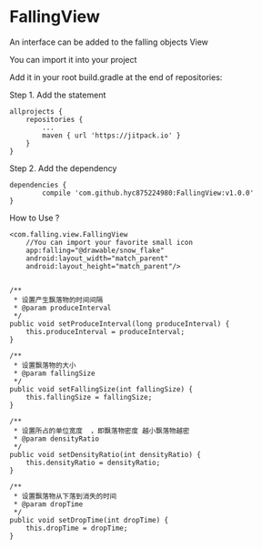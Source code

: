 # FallingView
An interface can be added to the falling objects View

You can import it into your project


Add it in your root build.gradle at the end of repositories:

Step 1. Add the statement


	allprojects {
		repositories {
			...
			maven { url 'https://jitpack.io' }
		}
	}


Step 2. Add the dependency

	dependencies {
	        compile 'com.github.hyc875224980:FallingView:v1.0.0'
	}


How to Use ?

    <com.falling.view.FallingView
        //You can import your favorite small icon
        app:falling="@drawable/snow_flake"
        android:layout_width="match_parent"
        android:layout_height="match_parent"/>


    /**
     * 设置产生飘落物的时间间隔
     * @param produceInterval
     */
    public void setProduceInterval(long produceInterval) {
        this.produceInterval = produceInterval;
    }

    /**
     * 设置飘落物的大小
     * @param fallingSize
     */
    public void setFallingSize(int fallingSize) {
        this.fallingSize = fallingSize;
    }

    /**
     * 设置所占的单位宽度  ，即飘落物密度 越小飘落物越密
     * @param densityRatio
     */
    public void setDensityRatio(int densityRatio) {
        this.densityRatio = densityRatio;
    }

    /**
     * 设置飘落物从下落到消失的时间
     * @param dropTime
     */
    public void setDropTime(int dropTime) {
        this.dropTime = dropTime;
    }


